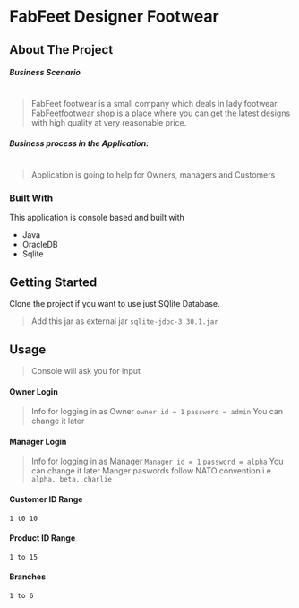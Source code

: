 # FabFeet Designer Footwear



## About The Project


##### Business Scenario
#
>FabFeet footwear is a small company which deals in lady footwear. FabFeetfootwear shop is
a place where you can get the latest designs with high quality at very reasonable price.

##### Business process in the Application:
#
>Application is going to help for Owners, managers and Customers




### Built With
This application is console based and built with
* Java
* OracleDB
* Sqlite




## Getting Started



Clone the project if you want to use just SQlite Database.

>Add this jar as external jar 
``sqlite-jdbc-3.30.1.jar``



## Usage

>Console will ask you for input

#### Owner Login
>Info for logging in as Owner
`owner id = 1`
`password = admin`
You can change it later

#### Manager Login
>Info for logging in as Manager
`Manager id = 1`
`password = alpha`
You can change it later
Manger paswords follow NATO convention i.e `alpha, beta, charlie`

#### Customer ID Range
`1 t0 10`

#### Product ID Range
`1 to 15`

#### Branches 
`1 to 6`














